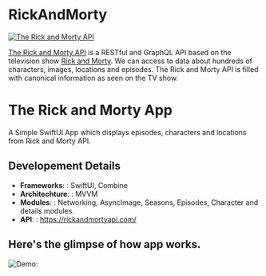 # RickAndMorty

[![The Rick and Morty API](https://repository-images.githubusercontent.com/120371205/b6740400-92d4-11ea-8a13-d5f6e0558e9b)](https://rickandmortyapi.com)

[The Rick and Morty API](https://rickandmortyapi.com) is a RESTful and GraphQL API based on the television show [Rick and Morty](https://www.adultswim.com/videos/rick-and-morty). We can access to data about hundreds of characters, images, locations and episodes. The Rick and Morty API is filled with canonical information as seen on the TV show.

# The Rick and Morty App

A Simple SwiftUI App which displays episodes, characters and locations from Rick and Morty API.

## Developement Details

- **Frameworks**: :           SwiftUI, Combine
- **Architechture**: :         MVVM
- **Modules**: :                 Networking, AsyncImage, Seasons, Episodes, Character and details modules.
- **API**: :                          https://rickandmortyapi.com/

## Here's the glimpse of how app works.

![Demo:](Screenshots/RickAndMortyApp.gif)

